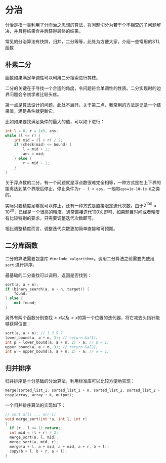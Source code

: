 # 分治

分治是指一类利用了分而治之思想的算法，将问题切分为若干个不相交的子问题解决，并且将结果合并后获得最终的结果。

常见的分治算法有快排，归并，二分等等，此处为方便大家，介绍一些常用的STL函数

## 朴素二分

函数如果满足单调性可以利用二分搜索进行剪枝。

二分的关键在于寻找一个合适的角度，令问题符合单调性的性质。二分实现时的边界问题会令初学者比较头疼。

第一点是算法设计的问题，此处不展开。关于第二点，我常用的方法是记录一个结果值，满足条件就更新它。

比如如果要找满足条件的最大的值，可以如下进行：

```cpp
int l = 0, r = 1e5, ans;
while (l <= r) {
    int mid = (l + r) / 2;
    if (check(mid) <= bound) {
        l = mid + 1;
        ans = mid;
    } else {
        r = mid - 1;
    }
}
```

关于浮点数的二分，有一个问题就是浮点数很难完全相等，一种方式是在上下界的距离达到某个界限后停止，停止条件为`r - l < eps`，一般取`eps=1e-10~1e-6`之类的。

实际只要精度足够就可以停止，还有一种方式是直接限定迭代次数，由于$2^{100}\approx 10^30$，已经是一个很高的精度，通常直接迭代100次即可，如果题目时间或者精度有比较特别的要求，只需要调整迭代次数即可。

相比调整精度而言，调整迭代次数更加简单直接和可预期。

## 二分库函数

二分的算法需要包含库 `#include <algorithm>`。调用二分算法之前需要先使用 `sort` 进行排序。

最基础的二分查找可以调用，返回是否找到：

```cpp
sort(a, a + n);
if (binary_search(a, a + n, target)) {
    found;
} else {
    not found;
}
```

另外有两个函数分别查找$\geq x$以及$> x$的第一个位置的迭代器，将它减去头指针能够获得位置：
```cpp
sort(a, a + n); // 1 3 5 7
lower_bound(a, a + n, 3); // return &a[1];
int p = lower_bound(a, a + n, 2) - a; // p = 1;
upper_bound(a, a + n, 3); // return &a[2];
int w = upper_bound(a, a + n, 2) - a; // w = 1;
```

## 归并排序

归并排序是十分基础的分治算法，利用标准库可以比较方便地实现：
```cpp
merge(sorted_list_1, sorted_list_1 + n, sorted_list_2, sorted_list_2 + m, output);
copy(array, array + k, output);
```
一个归并排序算法的实现如下：
```cpp
// sort a[l] ... a[r-1]
void merge_sort(int *a, int l, int r)
{
  if (r - l <= 1) return;
  int mid = (l + r) / 2;
  merge_sort(a, l, mid);
  merge_sort(a, mid, r);
  merge(a + l, a + mid, a + mid, a + r, b + l);
  copy(b + l, b + r, a + l);
}
```
